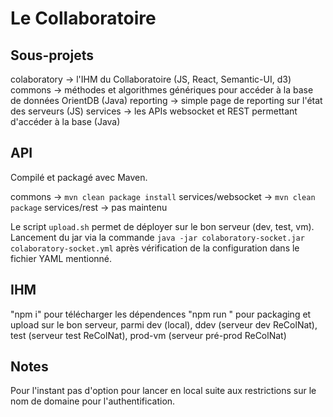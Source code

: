 # Le Collaboratoire
## Sous-projets
colaboratory -> l'IHM du Collaboratoire (JS, React, Semantic-UI, d3)
commons -> méthodes et algorithmes génériques pour accéder à la base de données OrientDB (Java)
reporting -> simple page de reporting sur l'état des serveurs (JS)
services -> les APIs websocket et REST permettant d'accéder à la base (Java)

## API
Compilé et packagé avec Maven.

commons -> `mvn clean package install`
services/websocket -> `mvn clean package`
services/rest -> pas maintenu

Le script `upload.sh` permet de déployer sur le bon serveur (dev, test, vm). Lancement du jar via la commande `java -jar colaboratory-socket.jar colaboratory-socket.yml` après vérification de la configuration dans le fichier YAML mentionné.

## IHM
"npm i" pour télécharger les dépendences
"npm run <server>" pour packaging et upload sur le bon serveur, parmi dev (local), ddev (serveur dev ReColNat), test (serveur test ReColNat), prod-vm (serveur pré-prod ReColNat)

## Notes
Pour l'instant pas d'option pour lancer en local suite aux restrictions sur le nom de domaine pour l'authentification.